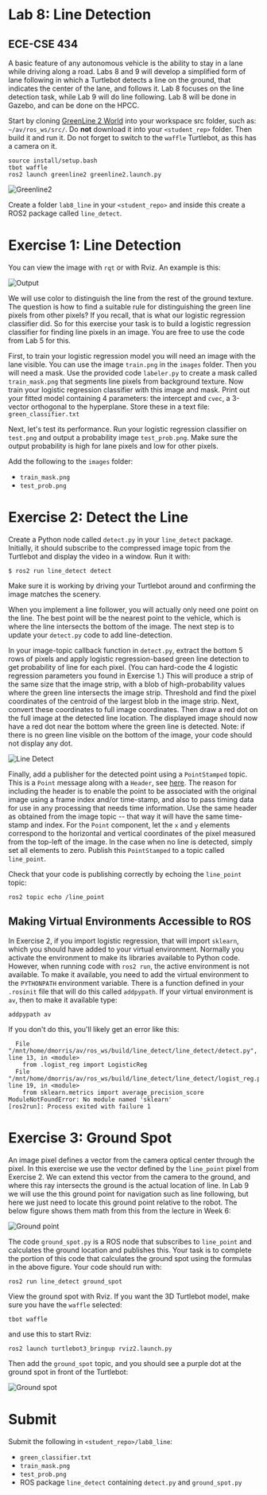 # Lab 8: Line Detection
## ECE-CSE 434

A basic feature of any autonomous vehicle is the ability to stay in a lane while driving along a road.  Labs 8 and 9 will develop a simplified form of lane following in which a Turtlebot detects a line on the ground, that indicates the center of the lane, and follows it.  Lab 8 focuses on the line detection task, while Lab 9 will do line following.  Lab 8 will be done in Gazebo, and can be done on the HPCC.

Start by cloning [GreenLine 2 World](https://gitlab.msu.edu/av/greenline2) into your workspace src folder, such as: `~/av/ros_ws/src/`.  Do **not** download it into your `<student_rep>` folder.  Then build it and run it.  Do not forget to switch to the `waffle` Turtlebot, as this has a camera on it.
```
source install/setup.bash
tbot waffle
ros2 launch greenline2 greenline2.launch.py
```
![Greenline2](images/Greenline2.jpg)

Create a folder `lab8_line` in your `<student_repo>` and inside this create a ROS2 package called `line_detect`.  

# Exercise 1: Line Detection

You can view the image with `rqt` or with Rviz.  An example is this:

![Output](images/train.png)

We will use color to distinguish the line from the rest of the ground texture.  The question is how to find a suitable rule for distinguishing the green line pixels from other pixels?  If you recall, that is what our logistic regression classifier did.  So for this exercise your task is to build a logistic regression classifier for finding line pixels in an image.  You are free to use the code from Lab 5 for this.  

First, to train your logistic regression model you will need an image with the lane visible.  You can use the image `train.png` in the `images` folder.    Then you will need a mask.  Use the provided code `labeler.py` to create a mask called `train_mask.png` that segments line pixels from background texture.  Now train your logistic regression classifier with this image and mask.   Print out your fitted model containing 4 parameters: the intercept and `cvec`, a 3-vector orthogonal to the hyperplane.  Store these in a text file: `green_classifier.txt`

Next, let's test its performance.  Run your logistic regression classifier on `test.png` and output a probability image `test_prob.png`.  Make sure the output probability is high for lane pixels and low for other pixels.  

Add the following to the `images` folder: 
* `train_mask.png`
* `test_prob.png`

# Exercise 2: Detect the Line

Create a Python node called `detect.py` in your `line_detect` package.  Initially, it should subscribe to the compressed image topic from the Turtlebot and display the video in a window.  Run it with:
```
$ ros2 run line_detect detect
```
Make sure it is working by driving your Turtlebot around and confirming the image matches the scenery. 

When you implement a line follower, you will actually only need one point on the line.  The best point will be the nearest point to the vehicle, which is where the line intersects the bottom of the image.  The next step is to update your `detect.py` code to add line-detection.

In your image-topic callback function in `detect.py`, extract the bottom 5 rows of pixels and apply logistic regression-based green line detection to get probability of line for each pixel.  (You can hard-code the 4 logistic regression parameters you found in Exercise 1.)  This will produce a strip of the same size that the image strip, with a blob of high-probability values where the green line intersects the image strip.  Threshold and find the pixel coordinates of the centroid of the largest blob in the image strip.  Next, convert these coordinates to full image coordinates.  Then draw a red dot on the full image at the detected line location.  The displayed image should now have a red dot near the bottom where the green line is detected.  Note: if there is no green line visible on the bottom of the image, your code should not display any dot.

![Line Detect](images/line_detect_dot.jpg)


Finally, add a publisher for the detected point using a `PointStamped` topic.  This is a `Point` message along with a `Header`, see [here](http://docs.ros.org/en/noetic/api/geometry_msgs/html/msg/PointStamped.html).  The reason for including the header is to enable the point to be associated with the original image using a frame index and/or time-stamp, and also to pass timing data for use in any processing that needs time information.  Use the same header as obtained from the image topic -- that way it will have the same time-stamp and index.  For the `Point` component, let the `x` and `y` elements correspond to the horizontal and vertical coordinates of the pixel measured from the top-left of the image.  In the case when no line is detected, simply set all elements to zero.  Publish this `PointStamped` to a topic called `line_point`.  

Check that your code is publishing correctly by echoing the `line_point` topic:
```
ros2 topic echo /line_point
```


## Making Virtual Environments Accessible to ROS
In Exercise 2, if you import logistic regression, that will import `sklearn`, which you should have added to your virtual environment.  Normally you activate the environment to make its libraries available to Python code.  However, when running code with `ros2 run`, the active environment is not available.  To make it available, you need to add the virtual environment to the `PYTHONPATH` environment variable.  There is a function defined in your `.rosinit` file that will do this called `addpypath`.  If your virtual environment is `av`, then to make it available type:
```
addpypath av
```
If you don't do this, you'll likely get an error like this:
```
  File "/mnt/home/dmorris/av/ros_ws/build/line_detect/line_detect/detect.py", line 13, in <module>
    from .logist_reg import LogisticReg
  File "/mnt/home/dmorris/av/ros_ws/build/line_detect/line_detect/logist_reg.py", line 19, in <module>
    from sklearn.metrics import average_precision_score
ModuleNotFoundError: No module named 'sklearn'
[ros2run]: Process exited with failure 1
```


# Exercise 3: Ground Spot

An image pixel defines a vector from the camera optical center through the pixel.  In this exercise we use the vector defined by the `line_point` pixel from Exercise 2.  We can extend this vector from the camera to the ground, and where this ray intersects the ground is the actual location of line.  In Lab 9 we will use the this ground point for navigation such as line following, but here we just need to locate this ground point relative to the robot.  The below figure shows them math from this from the lecture in Week 6:

![Ground point](images/Slide_Ground_Point.jpg)

The code `ground_spot.py` is a ROS node that subscribes to `line_point` and calculates the ground location and publishes this.  Your task is to complete the portion of this code that calculates the ground spot using the formulas in the above figure.  Your code should run with:
```
ros2 run line_detect ground_spot
```

View the ground spot with Rviz.  If you want the 3D Turtlebot model, make sure you have the `waffle` selected:
```
tbot waffle
```
and use this to start Rviz:
```
ros2 launch turtlebot3_bringup rviz2.launch.py
```
Then add the `ground_spot` topic, and you should see a purple dot at the ground spot in front of the Turtlebot:

![Ground spot](images/ground_spot.jpg)


# Submit

Submit the following in `<student_repo>/lab8_line`: 
* `green_classifier.txt`
* `train_mask.png`
* `test_prob.png`
* ROS package `line_detect` containing `detect.py` and `ground_spot.py`

